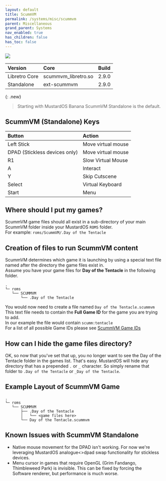 ```yaml
---
layout: default
title: ScummVM
permalink: /systems/misc/scummvm
parent: Miscellaneous
grand_parent: Systems
nav_enabled: true
has_children: false
has_toc: false
---
```


![](../assets/images/scummvm__modern_remastered__logo.png)

| Version       | Core                | Build |
|:--------------|:--------------------|:------|
| Libretro Core | scummvm_libretro.so | 2.9.0 |
| Standalone    | ext-scummvm         | 2.9.0 |

{: .new}
> Starting with MustardOS Banana ScummVM Standalone is the default.

## ScummVM (Standalone) Keys

| Button                        | Action             |
|:------------------------------|:-------------------|
| Left Stick                    | Move virtual mouse |
| DPAD (Stickless devices only) | Move virtual mouse |
| R1                            | Slow Virtual Mouse |
| A                             | Interact           |
| Y                             | Skip Cutscene      |
| Select                        | Virtual Keyboard   |
| Start                         | Menu               |

## Where should I put my games?

ScummVM game files should all exist in a sub-directory of your main ScummVM folder inside your MustardOS `ROMS`
folder.  
For example:
```roms/ScummVM/.Day of the Tentacle```

## Creation of files to run ScummVM content

ScummVM determines which game it is launching by using a special text file named after the directory the game files
exist in.  
Assume you have your game files for **Day of the Tentacle** in the following folder.

```
.
└─ roms
   └── SCUMMVM
       └── .Day of the Tentacle
```

You would now need to create a file named `Day of the Tentacle.scummvm`  
This text file needs to contain the **Full Game ID** for the game you are trying to add.  
In our example the file would contain `scumm:tentacle`  
For a list of all possible Game IDs please see [ScummVM Game IDs](https://www.scummvm.org/compatibility)

## How can I hide the game files directory?

OK, so now that you've set that up, you no longer want to see the Day of the Tentacle folder in the games list. That's
easy. MustardOS will hide any directory that has a prepended `.` or `_` character. So simply rename that folder
to `.Day of the Tentacle` or `_Day of the Tentacle`.

## Example Layout of ScummVM Game

```
.
└─ roms
   └── SCUMMVM
       ├── .Day of the Tentacle
       │   └── <game files here>
       └── Day of the Tentacle.scummvm
```

## Known Issues with ScummVM Standalone

- Native mouse movement for the DPAD isn't working. For now we're leveraging MustardOS analogue<>dpad swap functionality
  for stickless devices.
- Menu cursor in games that require OpenGL (Grim Fandango, Thimbleweed Park) is invisible. This can be fixed by forcing
  the Software renderer, but performance is much worse.
